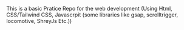 This is a basic Pratice Repo for the web development (Using Html, CSS/Tailwind CSS, Javascrpit (some libraries like gsap, scrolltrigger, locomotive, ShreyJs Etc.))

